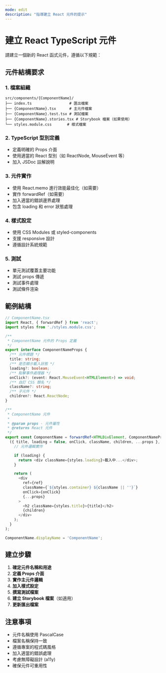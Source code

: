 ```yaml
---
mode: edit
description: "指導建立 React 元件的提示"
---
```


# 建立 React TypeScript 元件

請建立一個新的 React 函式元件，遵循以下規範：

## 元件結構要求

### 1. 檔案組織
```
src/components/{ComponentName}/
├── index.ts                 # 匯出檔案
├── {ComponentName}.tsx      # 主元件檔案
├── {ComponentName}.test.tsx # 測試檔案
├── {ComponentName}.stories.tsx # Storybook 檔案（如果使用）
└── styles.module.css       # 樣式檔案
```

### 2. TypeScript 型別定義
- 定義明確的 Props 介面
- 使用適當的 React 型別（如 ReactNode, MouseEvent 等）
- 加入 JSDoc 註解說明

### 3. 元件實作
- 使用 React.memo 進行效能最佳化（如需要）
- 實作 forwardRef（如需要）
- 加入適當的錯誤邊界處理
- 包含 loading 和 error 狀態處理

### 4. 樣式設定
- 使用 CSS Modules 或 styled-components
- 支援 responsive 設計
- 遵循設計系統規範

### 5. 測試
- 單元測試覆蓋主要功能
- 測試 props 傳遞
- 測試事件處理
- 測試條件渲染

## 範例結構

```typescript
// ComponentName.tsx
import React, { forwardRef } from 'react';
import styles from './styles.module.css';

/**
 * ComponentName 元件的 Props 定義
 */
export interface ComponentNameProps {
  /** 元件標題 */
  title: string;
  /** 是否顯示載入狀態 */
  loading?: boolean;
  /** 點擊事件處理器 */
  onClick?: (event: React.MouseEvent<HTMLElement>) => void;
  /** 自訂 CSS 類名 */
  className?: string;
  /** 子元件 */
  children?: React.ReactNode;
}

/**
 * ComponentName 元件
 *
 * @param props - 元件屬性
 * @returns React 元件
 */
export const ComponentName = forwardRef<HTMLDivElement, ComponentNameProps>(
  ({ title, loading = false, onClick, className, children, ...props }, ref) => {
    // 元件邏輯實作

    if (loading) {
      return <div className={styles.loading}>載入中...</div>;
    }

    return (
      <div
        ref={ref}
        className={`${styles.container} ${className || ''}`}
        onClick={onClick}
        {...props}
      >
        <h2 className={styles.title}>{title}</h2>
        {children}
      </div>
    );
  }
);

ComponentName.displayName = 'ComponentName';
```

## 建立步驟

1. **確定元件名稱和用途**
2. **定義 Props 介面**
3. **實作主元件邏輯**
4. **加入樣式設定**
5. **撰寫測試檔案**
6. **建立 Storybook 檔案**（如適用）
7. **更新匯出檔案**

## 注意事項

- 元件名稱使用 PascalCase
- 檔案名稱保持一致
- 遵循專案的程式碼風格
- 加入適當的錯誤處理
- 考慮無障礙設計 (a11y)
- 確保元件可重用性
